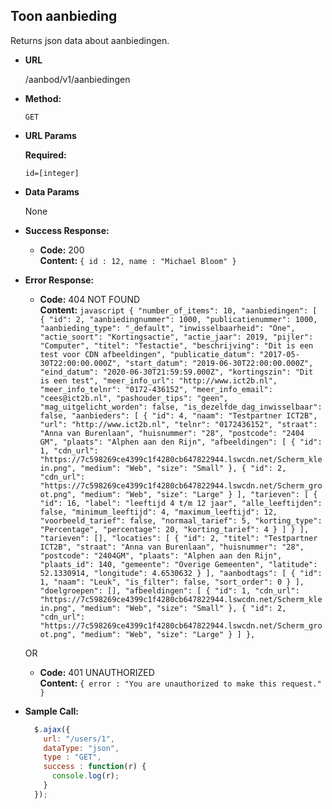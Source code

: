 **Toon aanbieding**
----
  Returns json data about aanbiedingen.

* **URL**

  /aanbod/v1/aanbiedingen

* **Method:**

  `GET`
  
*  **URL Params**

   **Required:**
 
   `id=[integer]`

* **Data Params**

  None

* **Success Response:**

  * **Code:** 200 <br />
    **Content:** `{ id : 12, name : "Michael Bloom" }`
 
* **Error Response:**

  * **Code:** 404 NOT FOUND <br />
    **Content:** ```javascript
    {
    "number_of_items": 10,
    "aanbiedingen": [
        {
            "id": 2,
            "aanbiedingnummer": 1000,
            "publicatienummer": 1000,
            "aanbieding_type": "_default",
            "inwisselbaarheid": "One",
            "actie_soort": "Kortingsactie",
            "actie_jaar": 2019,
            "pijler": "Computer",
            "titel": "Testactie",
            "beschrijving": "Dit is een test voor CDN afbeeldingen",
            "publicatie_datum": "2017-05-30T22:00:00.000Z",
            "start_datum": "2019-06-30T22:00:00.000Z",
            "eind_datum": "2020-06-30T21:59:59.000Z",
            "kortingszin": "Dit is een test",
            "meer_info_url": "http://www.ict2b.nl",
            "meer_info_telnr": "0172-436152",
            "meer_info_email": "cees@ict2b.nl",
            "pashouder_tips": "geen",
            "mag_uitgelicht_worden": false,
            "is_dezelfde_dag_inwisselbaar": false,
            "aanbieders": [
                {
                    "id": 4,
                    "naam": "Testpartner ICT2B",
                    "url": "http://www.ict2b.nl",
                    "telnr": "0172436152",
                    "straat": "Anna van Burenlaan",
                    "huisnummer": "28",
                    "postcode": "2404 GM",
                    "plaats": "Alphen aan den Rijn",
                    "afbeeldingen": [
                        {
                            "id": 1,
                            "cdn_url": "https://7c598269ce4399c1f4280cb647822944.lswcdn.net/Scherm_klein.png",
                            "medium": "Web",
                            "size": "Small"
                        },
                        {
                            "id": 2,
                            "cdn_url": "https://7c598269ce4399c1f4280cb647822944.lswcdn.net/Scherm_groot.png",
                            "medium": "Web",
                            "size": "Large"
                        }
                    ],
                    "tarieven": [
                        {
                            "id": 16,
                            "label": "leeftijd 4 t/m 12 jaar",
                            "alle_leeftijden": false,
                            "minimum_leeftijd": 4,
                            "maximum_leeftijd": 12,
                            "voorbeeld_tarief": false,
                            "normaal_tarief": 5,
                            "korting_type": "Percentage",
                            "percentage": 20,
                            "korting_tarief": 4
                        }
                    ]
                }
            ],
            "tarieven": [],
            "locaties": [
                {
                    "id": 2,
                    "titel": "Testpartner ICT2B",
                    "straat": "Anna van Burenlaan",
                    "huisnummer": "28",
                    "postcode": "2404GM",
                    "plaats": "Alphen aan den Rijn",
                    "plaats_id": 140,
                    "gemeente": "Overige Gemeenten",
                    "latitude": 52.1330914,
                    "longitude": 4.6530632
                }
            ],
            "aanbodtags": [
                {
                    "id": 1,
                    "naam": "Leuk",
                    "is_filter": false,
                    "sort_order": 0
                }
            ],
            "doelgroepen": [],
            "afbeeldingen": [
                {
                    "id": 1,
                    "cdn_url": "https://7c598269ce4399c1f4280cb647822944.lswcdn.net/Scherm_klein.png",
                    "medium": "Web",
                    "size": "Small"
                },
                {
                    "id": 2,
                    "cdn_url": "https://7c598269ce4399c1f4280cb647822944.lswcdn.net/Scherm_groot.png",
                    "medium": "Web",
                    "size": "Large"
                }
            ]
        },
        ```

  OR

  * **Code:** 401 UNAUTHORIZED <br />
    **Content:** `{ error : "You are unauthorized to make this request." }`

* **Sample Call:**

  ```javascript
    $.ajax({
      url: "/users/1",
      dataType: "json",
      type : "GET",
      success : function(r) {
        console.log(r);
      }
    });
  ```